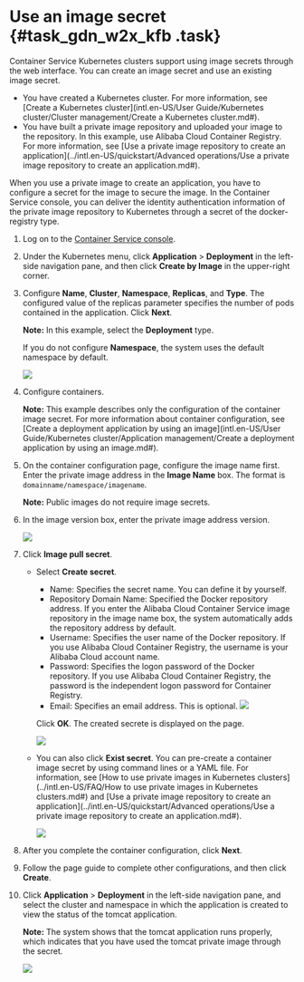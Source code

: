 # Use an image secret {#task_gdn_w2x_kfb .task}

Container Service Kubernetes clusters support using image secrets through the web interface. You can create an image secret and use an existing image secret.

-   You have created a Kubernetes cluster. For more information, see [Create a Kubernetes cluster](intl.en-US/User Guide/Kubernetes cluster/Cluster management/Create a Kubernetes cluster.md#).
-   You have built a private image repository and uploaded your image to the repository. In this example, use Alibaba Cloud Container Registry. For more information, see [Use a private image repository to create an application](../intl.en-US/quickstart/Advanced operations/Use a private image repository to create an application.md#).

When you use a private image to create an application, you have to configure a secret for the image to secure the image. In the Container Service console, you can deliver the identity authentication information of the private image repository to Kubernetes through a secret of the docker-registry type.

1.  Log on to the [Container Service console](https://cs.console.aliyun.com). 
2.  Under the Kubernetes menu, click **Application** \> **Deployment** in the left-side navigation pane, and then click **Create by Image** in the upper-right corner. 
3.  Configure **Name**, **Cluster**, **Namespace**, **Replicas**, and **Type**. The configured value of the replicas parameter specifies the number of pods contained in the application. Click **Next**. 

    **Note:** In this example, select the **Deployment** type.

    If you do not configure **Namespace**, the system uses the default namespace by default.

    ![](http://static-aliyun-doc.oss-cn-hangzhou.aliyuncs.com/assets/img/23476/155304879413581_en-US.png)

4.  Configure containers. 

    **Note:** This example describes only the configuration of the container image secret. For more information about container configuration, see [Create a deployment application by using an image](intl.en-US/User Guide/Kubernetes cluster/Application management/Create a deployment application by using an image.md#).

5.  On the container configuration page, configure the image name first. Enter the private image address in the **Image Name** box. The format is `domainname/namespace/imagename`. 

    **Note:** Public images do not require image secrets.

6.  In the image version box, enter the private image address version. 

    ![](http://static-aliyun-doc.oss-cn-hangzhou.aliyuncs.com/assets/img/23476/155304879413583_en-US.png)

7.  Click **Image pull secret**. 
    -   Select **Create secret**.

        -   Name: Specifies the secret name. You can define it by yourself.
        -   Repository Domain Name: Specified the Docker repository address. If you enter the Alibaba Cloud Container Service image repository in the image name box, the system automatically adds the repository address by default.
        -   Username: Specifies the user name of the Docker repository. If you use Alibaba Cloud Container Registry, the username is your Alibaba Cloud account name.
        -   Password: Specifies the logon password of the Docker repository. If you use Alibaba Cloud Container Registry, the password is the independent logon password for Container Registry.
        -   Email: Specifies an email address. This is optional.
        ![](http://static-aliyun-doc.oss-cn-hangzhou.aliyuncs.com/assets/img/23476/155304879413584_en-US.png)

        Click **OK**. The created secrete is displayed on the page.

        ![](http://static-aliyun-doc.oss-cn-hangzhou.aliyuncs.com/assets/img/23476/155304879413585_en-US.png)

    -   You can also click **Exist secret**. You can pre-create a container image secret by using command lines or a YAML file. For information, see [How to use private images in Kubernetes clusters](../intl.en-US/FAQ/How to use private images in Kubernetes clusters.md#) and [Use a private image repository to create an application](../intl.en-US/quickstart/Advanced operations/Use a private image repository to create an application.md#).

        ![](http://static-aliyun-doc.oss-cn-hangzhou.aliyuncs.com/assets/img/23476/155304879413586_en-US.png)

8.  After you complete the container configuration, click **Next**. 
9.  Follow the page guide to complete other configurations, and then click **Create**. 
10. Click **Application** \> **Deployment** in the left-side navigation pane, and select the cluster and namespace in which the application is created to view the status of the tomcat application. 

    **Note:** The system shows that the tomcat application runs properly, which indicates that you have used the tomcat private image through the secret.

    ![](http://static-aliyun-doc.oss-cn-hangzhou.aliyuncs.com/assets/img/23476/155304879413587_en-US.png)



